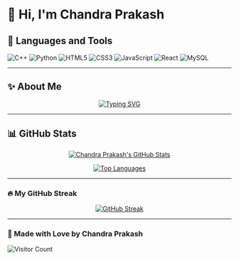 # 👋 Hi, I'm Chandra Prakash
<!-- This section uses dynamic badges for your languages and tools. -->

## 🚀 Languages and Tools
![C++](https://img.shields.io/badge/C++-00599C?style=for-the-badge&logo=c%2B%2B&logoColor=white)
![Python](https://img.shields.io/badge/Python-3776AB?style=for-the-badge&logo=python&logoColor=white)
![HTML5](https://img.shields.io/badge/HTML5-E34F26?style=for-the-badge&logo=html5&logoColor=white)
![CSS3](https://img.shields.io/badge/CSS3-1572B6?style=for-the-badge&logo=css3&logoColor=white)
![JavaScript](https://img.shields.io/badge/JavaScript-F7DF1E?style=for-the-badge&logo=javascript&logoColor=black)
![React](https://img.shields.io/badge/React-20232A?style=for-the-badge&logo=react&logoColor=61DAFB)
![MySQL](https://img.shields.io/badge/MySQL-4479A1?style=for-the-badge&logo=mysql&logoColor=white)


---

## ✨ About Me
<!-- This is a fun, animated typing effect for your profile tagline. -->
<p align="center">
  <a href="https://github.com/ChandraPrakashRai">
    <img src="https://readme-typing-svg.herokuapp.com?font=Fira+Code&size=20&pause=1000&color=61DAFB&center=true&vCenter=true&width=435&lines=💡+Passionate+about+Web+Development+%26+DSA;📚+Currently+learning+React+%26+System+Design;🌱+Exploring+AI+tools+for+productivity" alt="Typing SVG">
  </a>
</p>

---

<!-- This section shows your GitHub stats with a more eye-catching theme. -->
## 📊 GitHub Stats
<p align="center">
    <a href="https://github.com/ChandraPrakashRai">
        <img src="https://github-readme-stats.vercel.app/api?username=ChandraPrakashRai&show_icons=true&theme=tokyonight&hide_rank=false" alt="Chandra Prakash's GitHub Stats" />
    </a>
</p>

<!-- This widget shows your coding activity via WakaTime. You need to link your WakaTime account to your GitHub to display this. -->
<p align="center">
    <a href="https://github.com/ChandraPrakashRai">
        <img src="https://github-readme-stats.vercel.app/api/top-langs/?username=ChandraPrakashRai&layout=compact&langs_count=10&theme=tokyonight" alt="Top Languages" />
    </a>
</p>

---

<!-- These are animated GitHub streak trophies. -->
### 🔥 My GitHub Streak
<p align="center">
    <a href="https://github.com/ChandraPrakashRai">
        <img src="https://github-readme-streak-stats.herokuapp.com/?user=ChandraPrakashRai&theme=dark" alt="GitHub Streak" />
    </a>
</p>

---

<!-- This is a simple visitor counter badge. -->
### 💖 Made with Love by Chandra Prakash

![Visitor Count](https://hits.seeyou.space/github/ChandraPrakashRai/count.svg)
